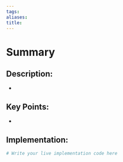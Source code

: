 ```yaml
---
tags: 
aliases: 
title:
---
```

# Summary



## Description:
- 

## Key Points:
- 

## Implementation:
```python
# Write your live implementation code here
```
